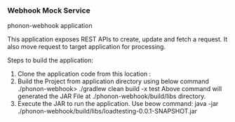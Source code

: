 ### Webhook Mock Service



phonon-webhook application

This application exposes REST APIs to create, update and fetch a request.
It also move request to target application for processing.

Steps to build the application:

1. Clone the application code from this location :
2. Build the Project from application directory using below command
   ./phonon-webhook> ./gradlew clean build -x test
   Above command will generated the JAR File at ./phonon-webhook/build/libs directory.
3. Execute the JAR to run the application. Use beow command:
   java -jar ./phonon-webhook/build/libs/loadtesting-0.0.1-SNAPSHOT.jar

